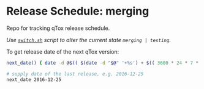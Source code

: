 # Release Schedule: merging

Repo for tracking qTox release schedule.



*Use [`switch.sh`] script to alter the current state `merging | testing`.*

To get release date of the next qTox version:

```bash
next_date() { date -d @$(( $(date -d "$@" '+%s') + $(( 3600 * 24 * 7 * 6 )) )) '+%Y-%m-%d'; }

# supply date of the last release, e.g. 2016-12-25
next_date 2016-12-25
```


[`switch.sh`]: /switch.sh
